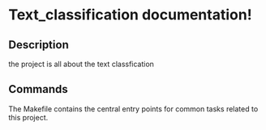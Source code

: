 # Text_classification documentation!

## Description

the project is all about the text classfication

## Commands

The Makefile contains the central entry points for common tasks related to this project.

